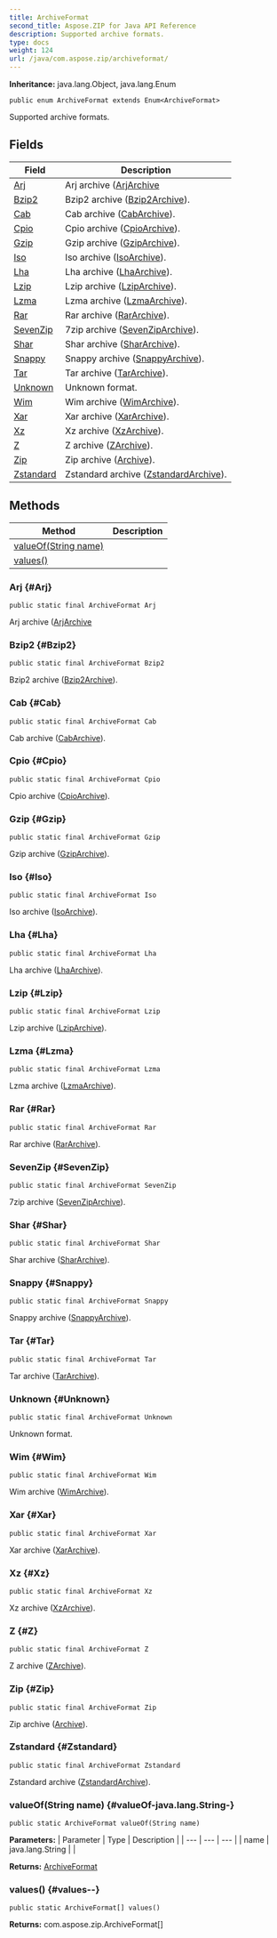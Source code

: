 ```yaml
---
title: ArchiveFormat
second_title: Aspose.ZIP for Java API Reference
description: Supported archive formats.
type: docs
weight: 124
url: /java/com.aspose.zip/archiveformat/
---
```


**Inheritance:**
java.lang.Object, java.lang.Enum
```
public enum ArchiveFormat extends Enum<ArchiveFormat>
```

Supported archive formats.
## Fields

| Field | Description |
| --- | --- |
| [Arj](#Arj) | Arj archive ([ArjArchive](../../com.aspose.zip/arjarchive) |
| [Bzip2](#Bzip2) | Bzip2 archive ([Bzip2Archive](../../com.aspose.zip/bzip2archive)). |
| [Cab](#Cab) | Cab archive ([CabArchive](../../com.aspose.zip/cabarchive)). |
| [Cpio](#Cpio) | Cpio archive ([CpioArchive](../../com.aspose.zip/cpioarchive)). |
| [Gzip](#Gzip) | Gzip archive ([GzipArchive](../../com.aspose.zip/gziparchive)). |
| [Iso](#Iso) | Iso archive ([IsoArchive](../../com.aspose.zip/isoarchive)). |
| [Lha](#Lha) | Lha archive ([LhaArchive](../../com.aspose.zip/lhaarchive)). |
| [Lzip](#Lzip) | Lzip archive ([LzipArchive](../../com.aspose.zip/lziparchive)). |
| [Lzma](#Lzma) | Lzma archive ([LzmaArchive](../../com.aspose.zip/lzmaarchive)). |
| [Rar](#Rar) | Rar archive ([RarArchive](../../com.aspose.zip/rararchive)). |
| [SevenZip](#SevenZip) | 7zip archive ([SevenZipArchive](../../com.aspose.zip/sevenziparchive)). |
| [Shar](#Shar) | Shar archive ([SharArchive](../../com.aspose.zip/shararchive)). |
| [Snappy](#Snappy) | Snappy archive ([SnappyArchive](../../com.aspose.zip/snappyarchive)). |
| [Tar](#Tar) | Tar archive ([TarArchive](../../com.aspose.zip/tararchive)). |
| [Unknown](#Unknown) | Unknown format. |
| [Wim](#Wim) | Wim archive ([WimArchive](../../com.aspose.zip/wimarchive)). |
| [Xar](#Xar) | Xar archive ([XarArchive](../../com.aspose.zip/xararchive)). |
| [Xz](#Xz) | Xz archive ([XzArchive](../../com.aspose.zip/xzarchive)). |
| [Z](#Z) | Z archive ([ZArchive](../../com.aspose.zip/zarchive)). |
| [Zip](#Zip) | Zip archive ([Archive](../../com.aspose.zip/archive)). |
| [Zstandard](#Zstandard) | Zstandard archive ([ZstandardArchive](../../com.aspose.zip/zstandardarchive)). |
## Methods

| Method | Description |
| --- | --- |
| [valueOf(String name)](#valueOf-java.lang.String-) |  |
| [values()](#values--) |  |
### Arj {#Arj}
```
public static final ArchiveFormat Arj
```


Arj archive ([ArjArchive](../../com.aspose.zip/arjarchive)

### Bzip2 {#Bzip2}
```
public static final ArchiveFormat Bzip2
```


Bzip2 archive ([Bzip2Archive](../../com.aspose.zip/bzip2archive)).

### Cab {#Cab}
```
public static final ArchiveFormat Cab
```


Cab archive ([CabArchive](../../com.aspose.zip/cabarchive)).

### Cpio {#Cpio}
```
public static final ArchiveFormat Cpio
```


Cpio archive ([CpioArchive](../../com.aspose.zip/cpioarchive)).

### Gzip {#Gzip}
```
public static final ArchiveFormat Gzip
```


Gzip archive ([GzipArchive](../../com.aspose.zip/gziparchive)).

### Iso {#Iso}
```
public static final ArchiveFormat Iso
```


Iso archive ([IsoArchive](../../com.aspose.zip/isoarchive)).

### Lha {#Lha}
```
public static final ArchiveFormat Lha
```


Lha archive ([LhaArchive](../../com.aspose.zip/lhaarchive)).

### Lzip {#Lzip}
```
public static final ArchiveFormat Lzip
```


Lzip archive ([LzipArchive](../../com.aspose.zip/lziparchive)).

### Lzma {#Lzma}
```
public static final ArchiveFormat Lzma
```


Lzma archive ([LzmaArchive](../../com.aspose.zip/lzmaarchive)).

### Rar {#Rar}
```
public static final ArchiveFormat Rar
```


Rar archive ([RarArchive](../../com.aspose.zip/rararchive)).

### SevenZip {#SevenZip}
```
public static final ArchiveFormat SevenZip
```


7zip archive ([SevenZipArchive](../../com.aspose.zip/sevenziparchive)).

### Shar {#Shar}
```
public static final ArchiveFormat Shar
```


Shar archive ([SharArchive](../../com.aspose.zip/shararchive)).

### Snappy {#Snappy}
```
public static final ArchiveFormat Snappy
```


Snappy archive ([SnappyArchive](../../com.aspose.zip/snappyarchive)).

### Tar {#Tar}
```
public static final ArchiveFormat Tar
```


Tar archive ([TarArchive](../../com.aspose.zip/tararchive)).

### Unknown {#Unknown}
```
public static final ArchiveFormat Unknown
```


Unknown format.

### Wim {#Wim}
```
public static final ArchiveFormat Wim
```


Wim archive ([WimArchive](../../com.aspose.zip/wimarchive)).

### Xar {#Xar}
```
public static final ArchiveFormat Xar
```


Xar archive ([XarArchive](../../com.aspose.zip/xararchive)).

### Xz {#Xz}
```
public static final ArchiveFormat Xz
```


Xz archive ([XzArchive](../../com.aspose.zip/xzarchive)).

### Z {#Z}
```
public static final ArchiveFormat Z
```


Z archive ([ZArchive](../../com.aspose.zip/zarchive)).

### Zip {#Zip}
```
public static final ArchiveFormat Zip
```


Zip archive ([Archive](../../com.aspose.zip/archive)).

### Zstandard {#Zstandard}
```
public static final ArchiveFormat Zstandard
```


Zstandard archive ([ZstandardArchive](../../com.aspose.zip/zstandardarchive)).

### valueOf(String name) {#valueOf-java.lang.String-}
```
public static ArchiveFormat valueOf(String name)
```




**Parameters:**
| Parameter | Type | Description |
| --- | --- | --- |
| name | java.lang.String |  |

**Returns:**
[ArchiveFormat](../../com.aspose.zip/archiveformat)
### values() {#values--}
```
public static ArchiveFormat[] values()
```




**Returns:**
com.aspose.zip.ArchiveFormat[]
